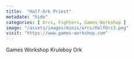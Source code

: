 ```yaml
---
title:  "Half-Ork Priest"
metadate: "hide"
categories: [ Orcs, Fighters, Games-Workshop ]
image: "/assets/images/minis/orcs/HalfOrc3.png"
visit: "https://www.games-workshop.com"
---
```

Games Workshop Kruleboy Ork